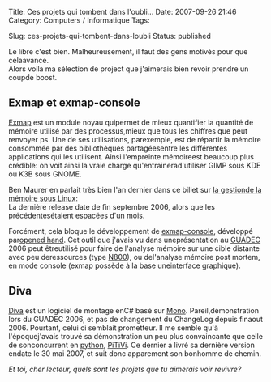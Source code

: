 Title: Ces projets qui tombent dans l'oubli...
Date: 2007-09-26 21:46
Category: Computers / Informatique
Tags: <?xml version="1.0" encoding="utf-8"?>

Slug: ces-projets-qui-tombent-dans-loubli
Status: published

Le libre c'est bien. Malheureusement, il faut des gens motivés pour que celaavance.  
Alors voilà ma sélection de project que j'aimerais bien revoir prendre un coupde boost.

Exmap et exmap-console
----------------------

[Exmap](\%22http://www.berthels.co.uk/exmap/\%22) est un module noyau quipermet de mieux quantifier la quantité de mémoire utilisé par des processus,mieux que tous les chiffres que peut renvoyer ps. Une de ses utilisations, parexemple, est de répartir la mémoire consommée par des bibliothèques partagéesentre les différentes applications qui les utilisent. Ainsi l'empreinte mémoireest beaucoup plus crédible: on voit ainsi la vraie charge qu'entrainerad'utiliser GIMP sous KDE ou K3B sous GNOME.  
  
Ben Maurer en parlait très bien l'an dernier dans ce billet sur [la gestionde la mémoire sous Linux](\%22http://bmaurer.blogspot.com/2006/03/memory-usage-with-smaps.html\%22):  
La dernière release date de fin septembre 2006, alors que les précédentesétaient espacées d'un mois.  
  
Forcément, cela bloque le développement de [exmap-console](\%22http://projects.o-hand.com/exmap-console\%22), développé par[opened hand](\%22http://o-hand.com/\%22). Cet outil que j'avais vu dans uneprésentation au [GUADEC](\%22http://www.guadec.org/\%22) 2006 peut êtreutilisé pour faire de l'analyse mémoire sur une cible distante avec peu deressources (type [N800](\%22http://www.nseries.com/products/n800/#l=products,n800\%22)), ou del'analyse mémoire post mortem, en mode console (exmap possède à la base uneinterface graphique).  

Diva
----

[Diva](\%22http://www.diva-project.org/\%22) est un logiciel de montage enC\# basé sur [Mono](\%22http://www.mono-project.com/\%22). Pareil,démonstration lors du GUADEC 2006, et pas de changement du ChangeLog depuis finaout 2006. Pourtant, celui ci semblait prometteur. Il me semble qu'à l'époquej'avais trouvé sa démonstration un peu plus convaincante que celle de sonconcurrent en [python](\%22http://python.org/\%22), [PiTiVi](\%22http://www.pitivi.org/\%22). Ce dernier a livré sa dernière version endate le 30 mai 2007, et suit donc apparement son bonhomme de chemin.  
  
*Et toi, cher lecteur, quels sont les projets que tu aimerais voir revivre?*
